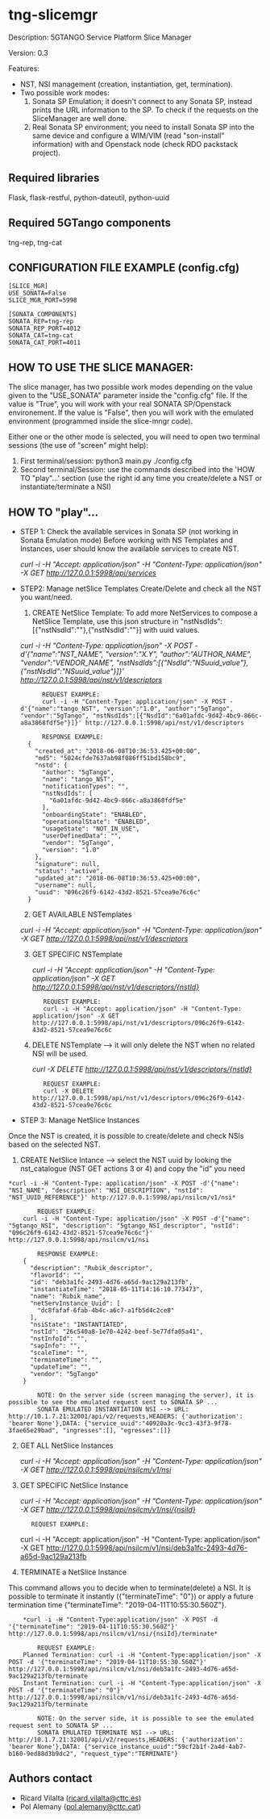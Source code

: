 # tng-slicemgr
Description: 5GTANGO Service Platform Slice Manager

Version: 0.3

Features:
- NST, NSI management (creation, instantiation, get, termination).
- Two possible work modes:
  1) Sonata SP Emulation; it doesn't connect to any Sonata SP, instead prints the URL information to the SP. To check if the requests on the SliceManager are well done.
  2) Real Sonata SP environment; you need to install Sonata SP into the same device and configure a WIM/VIM (read "son-install" information) with and Openstack node (check RDO packstack project). 

## Required libraries
Flask, flask-restful, python-dateutil, python-uuid

## Required 5GTango components
tng-rep, tng-cat

## CONFIGURATION FILE EXAMPLE (config.cfg)

    [SLICE_MGR]
    USE_SONATA=False
    SLICE_MGR_PORT=5998

    [SONATA_COMPONENTS]
    SONATA_REP=tng-rep
    SONATA_REP_PORT=4012
    SONATA_CAT=tng-cat
    SONATA_CAT_PORT=4011

## HOW TO USE THE SLICE MANAGER:
The slice manager, has two possible work modes depending on the value given to the "USE_SONATA" parameter inside the "config.cfg" file. If the value is "True", you will work with your real SONATA SP/Openstack environement. If the value is "False", then you will work with the emulated environment (programmed inside the slice-mngr code).

Either one or the other mode is selected, you will need to open two terminal sessions (the use of "screen" might help):

1) First terminal/session: python3 main.py ./config.cfg
2) Second terminal/Session: use the commands described into the 'HOW TO "play"...' section (use the right id any time you create/delete a NST or instantiate/terminate a NSI)

## HOW TO "play"...
- STEP 1: Check the available services in Sonata SP (not working in Sonata Emulation mode)
Before working with NS Templates and Instances, user should know the available services to create NST.

   *curl -i -H "Accept: application/json" -H "Content-Type: application/json" -X GET http://127.0.0.1:5998/api/services*

- STEP2: Manage netSlice Templates
Create/Delete and check all the NST you want/need.
	 1) CREATE NetSlice Template: To add more NetServices to compose a NetSlice Template, use this json structure in "nstNsdIds":[{"nstNsdId":"<NSuuid>"},{"nstNsdId":"<NSuuid>"}] with uuid values.

  *curl -i -H "Content-Type: application/json" -X POST -d'{"name":"NST_NAME", "version":"X.Y", "author":"AUTHOR_NAME", "vendor":"VENDOR_NAME", "nstNsdIds":[{"NsdId":"NSuuid_value"},{"nstNsdId":"NSuuid_value"}]}' http://127.0.0.1:5998/api/nst/v1/descriptors*

		    REQUEST EXAMPLE:
		    curl -i -H "Content-Type: application/json" -X POST -d'{"name":"tango_NST", "version":"1.0", "author":"5gTango", "vendor":"5gTango", "nstNsdIds":[{"NsdId":"6a01afdc-9d42-4bc9-866c-a8a3868fdf5e"}]}' http://127.0.0.1:5998/api/nst/v1/descriptors
    
		    RESPONSE EXAMPLE:
        {
          "created_at": "2018-06-08T10:36:53.425+00:00",
          "md5": "5024cfde7637ab98f086ff51bd158bc9",
          "nstd": {
            "author": "5gTango",
            "name": "tango_NST",
            "notificationTypes": "",
            "nstNsdIds": [
              "6a01afdc-9d42-4bc9-866c-a8a3868fdf5e"
            ],
            "onboardingState": "ENABLED",
            "operationalState": "ENABLED",
            "usageState": "NOT_IN_USE",
            "userDefinedData": "",
            "vendor": "5gTango",
            "version": "1.0"
          },
          "signature": null,
          "status": "active",
          "updated_at": "2018-06-08T10:36:53.425+00:00",
          "username": null,
          "uuid": "096c26f9-6142-43d2-8521-57cea9e76c6c"
        }

  2) GET AVAILABLE NSTemplates
  	
    *curl -i -H "Accept: application/json" -H "Content-Type: application/json" -X GET http://127.0.0.1:5998/api/nst/v1/descriptors*
    
  3) GET SPECIFIC NSTemplate
  
	   *curl -i -H "Accept: application/json" -H "Content-Type: application/json" -X GET http://127.0.0.1:5998/api/nst/v1/descriptors/{nstId}*
    
		    REQUEST EXAMPLE: 
		    curl -i -H "Accept: application/json" -H "Content-Type: application/json" -X GET http://127.0.0.1:5998/api/nst/v1/descriptors/096c26f9-6142-43d2-8521-57cea9e76c6c

  4) DELETE NSTemplate --> it will only delete the NST when no related NSI will be used.
  
		*curl -X DELETE http://127.0.0.1:5998/api/nst/v1/descriptors/{nstId}*
	    
		    REQUEST EXAMPLE:
		    curl -X DELETE http://127.0.0.1:5998/api/nst/v1/descriptors/096c26f9-6142-43d2-8521-57cea9e76c6c

- STEP 3: Manage NetSlice Instances

Once the NST is created, it is possible to create/delete and check NSIs based on the selected NST.

  1) CREATE NetSlice Intance --> select the NST uuid by looking the nst_catalogue (NST GET actions 3 or 4) and copy the "id" you need
  
    *curl -i -H "Content-Type: application/json" -X POST -d'{"name": "NSI_NAME", "description": "NSI_DESCRIPTION", "nstId": "NST_UUID_REFERENCE"}' http://127.0.0.1:5998/api/nsilcm/v1/nsi*
    
		    REQUEST EXAMPLE:
        curl -i -H "Content-Type: application/json" -X POST -d'{"name": "5gtango_NSI", "description": "5gtango_NSI_descriptor", "nstId": "096c26f9-6142-43d2-8521-57cea9e76c6c"}' http://127.0.0.1:5998/api/nsilcm/v1/nsi

		    RESPONSE EXAMPLE:
        {
          "description": "Rubik_descriptor",
          "flavorId": "",
          "id": "deb3a1fc-2493-4d76-a65d-9ac129a213fb",
          "instantiateTime": "2018-05-11T14:16:10.773473",
          "name": "Rubik_name",
          "netServInstance_Uuid": [
            "dc8fafaf-6fab-4b4c-a6c7-a1fb5d4c2ce8"
          ],
          "nsiState": "INSTANTIATED",
          "nstId": "26c540a8-1e70-4242-beef-5e77dfa05a41",
          "nstInfoId": "",
          "sapInfo": "",
          "scaleTime": "",
          "terminateTime": "",
          "updateTime": "",
          "vendor": "5gTango"
        }
			
			NOTE: On the server side (screen managing the server), it is possible to see the emulated request sent to SONATA SP ...
			SONATA EMULATED INSTANTIATION NSI --> URL: http://10.1.7.21:32001/api/v2/requests,HEADERS: {'authorization': 'bearer None'},DATA: {"service_uuid":"40920a3c-9cc3-43f3-9f78-3fae65e29bad", "ingresses":[], "egresses":[]}

  2) GET ALL NetSlice Instances
  
		*curl -i -H "Accept: application/json" -H "Content-Type: application/json" -X GET http://127.0.0.1:5998/api/nsilcm/v1/nsi*

  3) GET SPECIFIC NetSlice Instance
  
	    *curl -i -H "Accept: application/json" -H "Content-Type: application/json" -X GET http://127.0.0.1:5998/api/nsilcm/v1/nsi/{nsiId}*
    
		    REQUEST EXAMPLE:
        curl -i -H "Accept: application/json" -H "Content-Type: application/json" -X GET http://127.0.0.1:5998/api/nsilcm/v1/nsi/deb3a1fc-2493-4d76-a65d-9ac129a213fb

  4) TERMINATE a NetSlice Instance
  
  This command allows you to decide when to terminate(delete) a NSI. It is possible to terminate it instantly ({"terminateTime": "0"}) or apply a future termination time {"terminateTime": "2019-04-11T10:55:30.560Z"}.
  
		*curl -i -H "Content-Type:application/json" -X POST -d '{"terminateTime": "2019-04-11T10:55:30.560Z"}' http://127.0.0.1:5998/api/nsilcm/v1/nsi/{nsiId}/terminate*
    
		    REQUEST EXAMPLE:
        Planned Termination: curl -i -H "Content-Type:application/json" -X POST -d '{"terminateTime": "2019-04-11T10:55:30.560Z"}' http://127.0.0.1:5998/api/nsilcm/v1/nsi/deb3a1fc-2493-4d76-a65d-9ac129a213fb/terminate
        Instant Termination: curl -i -H "Content-Type:application/json" -X POST -d '{"terminateTime": "0"}' http://127.0.0.1:5998/api/nsilcm/v1/nsi/deb3a1fc-2493-4d76-a65d-9ac129a213fb/terminate
        
		    NOTE: On the server side, it is possible to see the emulated request sent to SONATA SP ...
		    SONATA EMULATED TERMINATE NSI --> URL: http://10.1.7.21:32001/api/v2/requests,HEADERS: {'authorization': 'bearer None'},DATA: {"service_instance_uuid":"59cf2b1f-2a4d-4ab7-b160-9ed88d3b9dc2", "request_type":"TERMINATE"}


## Authors contact
  * Ricard Vilalta (ricard.vilalta@cttc.es)
  * Pol Alemany (pol.alemany@cttc.cat)
